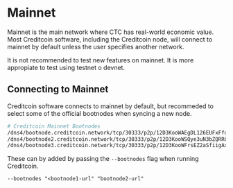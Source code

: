 # Mainnet

Mainnet is the main network where CTC has real-world economic value. Most Creditcoin software, including the Creditcoin node, will connect to mainnet by default unless the user specifies another network.

It is not recommended to test new features on mainnet. It is more appropiate to test using testnet o devnet.

## Connecting to Mainnet

Creditcoin software connects to mainnet by default, but recommeded to select some of the official bootnodes when syncing a new node.

```bash
# Creditcoin Mainnet Bootnodes
/dns4/bootnode.creditcoin.network/tcp/30333/p2p/12D3KooWAEgDL126EUFxFfdQKiUhmx3BJPdszQHu9PsYsLCuavhb
/dns4/bootnode2.creditcoin.network/tcp/30333/p2p/12D3KooWSQye3uN3bZQRRC4oZbpiAZXkP2o5UZh6S8pqyh24bF3k
/dns4/bootnode3.creditcoin.network/tcp/30333/p2p/12D3KooWFrsEZ2aSfiigAxs6ir2kU6en4BewotyCXPhrJ7T1AzjN
```

These can by added by passing the `--bootnodes` flag when running Creditcoin.

```
--bootnodes "<bootnode1-url" "bootnode2-url"
```
